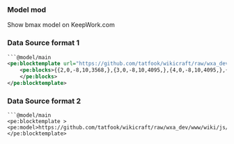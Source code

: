 ### Model mod
Show bmax model on KeepWork.com

### Data Source format 1
```xml
```@model/main
<pe:blocktemplate url="https://github.com/tatfook/wikicraft/raw/wxa_dev/www/wiki/js/mod/model/test.zip">
	<pe:blocks>{{2,0,-8,10,3568,},{3,0,-8,10,4095,},{4,0,-8,10,4095,},{5,0,-8,10,4095,},{6,0,-8,10,4095,},{7,0,-8,10,4095,},{8,0,-8,10,3568,},{2,0,-7,10,4095,},{8,0,-7,10,4095,},{2,0,-6,10,4095,},{8,0,-6,10,4095,},{2,0,-5,10,4095,},{8,0,-5,10,4095,},{2,0,-4,10,4095,},{8,0,-4,10,4095,},{2,0,-3,10,4095,},{8,0,-3,10,4095,},{2,0,-2,10,3568,},{3,0,-2,10,4095,},{4,0,-2,10,4095,},{5,0,-2,10,4095,},{6,0,-2,10,4095,},{7,0,-2,10,4095,},{8,0,-2,10,3568,},{5,1,-8,10,4095,},{2,1,-5,10,4095,},{8,1,-5,10,4095,},{5,1,-2,10,4095,},{5,2,-8,10,4095,},{5,2,-7,10,4095,},{5,2,-6,10,1920,},{2,2,-5,10,4095,},{3,2,-5,10,4095,},{4,2,-5,10,1920,},{5,2,-5,10,4095,},{6,2,-5,10,1920,},{7,2,-5,10,4095,},{8,2,-5,10,4095,},{5,2,-4,10,1920,},{5,2,-3,10,4095,},{5,2,-2,10,4095,},}
	</pe:blocks>
</pe:blocktemplate>
```

### Data Source format 2
```
```@model/main
<pe:blocktemplate >
<pe:model>https://github.com/tatfook/wikicraft/raw/wxa_dev/www/wiki/js/mod/model/test.zip</pe:model>
</pe:blocktemplate>
```